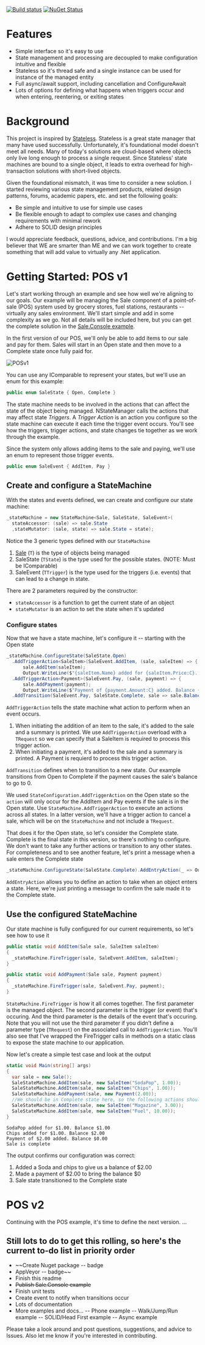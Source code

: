 [![Build status](https://ci.appveyor.com/api/projects/status/byg4n228cinno4xt?svg=true)](https://ci.appveyor.com/project/ScottCarter/nstatemanager) [![NuGet Status](https://img.shields.io/nuget/v/NStateManager.svg)](https://www.nuget.org/packages/NStateManager)

# Features
- Simple interface so it's easy to use
- State management and processing are decoupled to make configuration intuitive and flexible
- Stateless so it's thread safe and a single instance can be used for instance of the managed entity
- Full async/await support, including cancellation and ConfigureAwait
- Lots of options for defining what happens when triggers occur and when entering, reentering, or exiting states

# Background
This project is inspired by [Stateless](https://github.com/dotnet-state-machine/stateless). Stateless is a great state manager that many have used successfully. Unfortunately, it's foundational model doesn't meet all needs. Many of today's solutions are cloud-based where objects only live long enough to process a single request. Since Stateless' state machines are bound to a single object, it leads to extra overhead for high-transaction solutions with short-lived objects.

Given the foundational mismatch, it was time to consider a new solution. I started reviewing various state management products, related design patterns, forums, academic papers, etc. and set the following goals:
- Be simple and intuitive to use for simple use cases
- Be flexible enough to adapt to complex use cases and changing requirements with minimal rework
- Adhere to SOLID design principles

I would appreciate feedback, questions, advice, and contributions. I'm a big believer that WE are smarter than ME and we can work together to create something that will add value to virtually any .Net application.

# Getting Started: POS v1
Let's start working through an example and see how well we're aligning to our goals. Our example will be managing the Sale component of a point-of-sale (POS) system used by grocery stores, fuel stations, restaurants -- virtually any sales environment. We'll start simple and add in some complexity as we go. Not all details will be included here, but you can get the complete solution in the [Sale.Console example](https://github.com/scottctr/NStateManager/blob/master/Examples/NStateManager.Example.Sale.Console).

In the first version of our POS, we'll only be able to add items to our sale and pay for them. Sales will start in an Open state and then move to a Complete state once fully paid for.

![POSv1](https://github.com/scottctr/NStateManager/blob/master/Examples/NStateManager.Example.Sale.Console/POSv1.png)

You can use any IComparable to represent your states, but we'll use an enum for this example:

```C#
public enum SaleState { Open, Complete }
```

The state machine needs to be involved in the actions that can affect the state of the object being managed. NStateManager calls the actions that may affect state *Triggers*. A *Trigger Action* is an action you configure so the state machine can execute it each time the trigger event occurs. You'll see how the triggers, trigger actions, and state changes tie together as we work through the example.

Since the system only allows adding items to the sale and paying, we'll use an enum to represent those trigger events.

```C#
public enum SaleEvent { AddItem, Pay }
```

## Create and configure a StateMachine 
With the states and events defined, we can create and configure our state machine:

```C#
_stateMachine = new StateMachine<Sale, SaleState, SaleEvent>(
  stateAccessor: (sale) => sale.State
  ,stateMutator: (sale, state) => sale.State = state);
```

Notice the 3 generic types defined with our `StateMachine`
1. [Sale](https://github.com/scottctr/NStateManager/blob/master/Examples/NStateManager.Example.Sale.Console/Sale.cs) (`T`) is the type of objects being managed
2. SaleState (`TState`) is the type used for the possible states. (NOTE: Must be IComparable)
3. SaleEvent (`TTrigger`) is the type used for the triggers (i.e. events) that can lead to a change in state.

There are 2 parameters required by the constructor:
- `stateAccessor` is a function to get the current state of an object
- `stateMutator` is an action to set the state when it's updated

### Configure states
Now that we have a state machine, let's configure it -- starting with the Open state

```C#
_stateMachine.ConfigureState(SaleState.Open)
  .AddTriggerAction<SaleItem>(SaleEvent.AddItem, (sale, saleItem) => {
      sale.AddItem(saleItem);
      Output.WriteLine($"{saleItem.Name} added for {saleItem.Price:C}. Balance {sale.Balance:C}"); })
  .AddTriggerAction<Payment>(SaleEvent.Pay, (sale, payment) => {
      sale.AddPayment(payment);
      Output.WriteLine($"Payment of {payment.Amount:C} added. Balance {sale.Balance:C}"); })
  .AddTransition(SaleEvent.Pay, SaleState.Complete, sale => sale.Balance == 0);
```

`AddTriggerAction` tells the state machine what action to perform when an event occurs.
1. When initiating the addition of an item to the sale, it's added to the sale and a summary is printed. We use `AddTriggerAction` overload with a `TRequest` so we can specify that a SaleItem is required to process this trigger action.
2. When initiating a payment, it's added to the sale and a summary is printed. A Payment is requierd to process this trigger action.

`AddTransition` defines when to transition to a new state. Our example transitions from Open to Complete if the payment causes the sale's balance to go to 0.

We used `StateConfiguration.AddTriggerAction` on the Open state so the `action` will only occur for the AddItem and Pay events if the sale is in the Open state. Use `StateMachine.AddTriggerAction` to execute an actions across all states. In a latter version, we'll have a trigger action to cancel a sale, which will be on the `StateMachine` and not include a `TRequest`.

That does it for the Open state, so let's consider the Complete state. Complete is the final state in this version, so there's nothing to configure. We don't want to take any further actions or transition to any other states. For completeness and to see another feature, let's print a message when a sale enters the Complete state

```C#
_stateMachine.ConfigureState(SaleState.Complete).AddEntryAction(_ => Output.WriteLine("Sale is complete"));
```

`AddEntryAction` allows you to define an action to take when an object enters a state. Here, we're just printing a message to confirm the sale made it to the Complete state. 

## Use the configured StateMachine
Our state machine is fully configured for our current requirements, so let's see how to use it

```C#
public static void AddItem(Sale sale, SaleItem saleItem)
{ 
  _stateMachine.FireTrigger(sale, SaleEvent.AddItem, saleItem); 
}

public static void AddPayment(Sale sale, Payment payment)
{ 
  _stateMachine.FireTrigger(sale, SaleEvent.Pay, payment);
}
```

`StateMachine.FireTrigger` is how it all comes together. The first parameter is the managed object. The second parameter is the trigger (or event) that's occuring. And the third parameter is the details of the event that's occuring. Note that you will not use the third parameter if you didn't define a parameter type (`TRequest`) on the associated call to `AddTriggerAction`. You'll also see that I've wrapped the FireTrigger calls in methods on a static class to expose the state machine to our application.

Now let's create a simple test case and look at the output

```C#
static void Main(string[] args)
{
  var sale = new Sale();
  SaleStateMachine.AddItem(sale, new SaleItem("SodaPop", 1.00));
  SaleStateMachine.AddItem(sale, new SaleItem("Chips", 1.00));
  SaleStateMachine.AddPayment(sale, new Payment(2.00));
  //We should be in Complete state here, so the following actions should be ignored
  SaleStateMachine.AddItem(sale, new SaleItem("Magazine", 3.00));
  SaleStateMachine.AddItem(sale, new SaleItem("Fuel", 10.00));
}
```

```
SodaPop added for $1.00. Balance $1.00
Chips added for $1.00. Balance $2.00
Payment of $2.00 added. Balance $0.00
Sale is complete
```

The output confirms our configuration was correct:
1. Added a Soda and chips to give us a balance of $2.00
2. Made a payment of $2.00 to bring the balance $0
3. Sale state transitioned to the Complete state

# POS v2
Continuing with the POS example, it's time to define the next version.
...

## Still lots to do to get this rolling, so here's the current to-do list in priority order
- ~~Create Nuget package
  -- badge
- AppVeyor
  -- badge~~
- Finish this readme
- ~~Publish Sale.Console example~~
- Finish unit tests
- Create event to notify when transitions occur
- Lots of documentation
- More examples and docs...
  -- Phone example
  -- Walk/Jump/Run example
  -- SOLID/Head First example
  -- Async example

Please take a look around and post questions, suggestions, and advice to Issues. Also let me know if you're interested in contributing.
